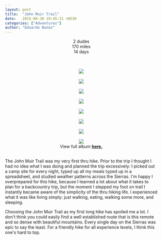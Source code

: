 ```yaml
---
layout: post
title:  "John Muir Trail"
date:   2015-08-30 19:45:31 +0530
categories: ["Adventures"]
author: "Eduardo Nunez"
---
```


<center>
2 dudes <br>
170 miles <br>
14 days <br>
</center>


<div style="text-align: center;">

<br><br>
<a href='https://photos.google.com/share/AF1QipNKVO0DK07JnCox5i7SNapRY2HOYI0q8L0q6fWVRosq8oKfb9Tq_qNJwiM1OLeTjQ?key=TjJaV2JYYkxfRzhMcUQtb0g3T2FNdVNjVndoWmh3&source=ctrlq.org'><img src='https://lh3.googleusercontent.com/l9RNI6MsArWDN18Shdl0n-JQAdWtin9QcvN1iWYhm_89k26LUvl7MEUAYkeOgaFmUJzpywoDUbsHr3g60QLfYMbOiHQiytbYi7gIR19qDqyPhk1DMBY0ji6teWHQ8j6gOoXq3ZFnHw' /></a>
<br><br>
<a href='https://photos.google.com/share/AF1QipNQO0cPFKIvIRPnn1_9DEWu6HhsTo_WuugvkLr8jaz7TCDLQbwvxSKZfPNyAo5xww?key=LXJLUjVTRUp6cEpnalhhMXZzUlpCMEJNc0RONmt3&source=ctrlq.org'><img src='https://lh3.googleusercontent.com/iKOOJ-XEUMvwfH4eBf3PfSLaroPEHKMjWjMYSSYEurJkRoTwzsZek0cAhiD16VcV1M6cWmGqDv-PxorX76LvsMHJF0D7c9uumSG_R13ldGr1SpOsPLskujo9Rrf63r8TADE15jLnDw' /></a>
<br><br>
<a href='https://photos.google.com/share/AF1QipOA_3QXDfby8j77FltF7tG-p1X85r0UeMX5RxU9kfpdARXbUWCWgudkM6YDquai_g?key=Q1huV2RPZTJXV2V2ZThxMTdlQk9yT3pocnhZTFdR&source=ctrlq.org'><img src='https://lh3.googleusercontent.com/XXj_xKb_xN-jO86lg373buNDpyB2yJqQTl2a8W_re_Zg4NlZHlCKkF7e4KI7XQgOfESIB3ufDn-7z06k9YW5FcGsRC7WUOf1ggJ1zbh7H-c5klU27EtNZXr8f3GwMnW5tudMgl-URQ' /></a>
<br><br>
<a href='https://photos.google.com/share/AF1QipOnzRayK-bJkw_x-q9odFCP_Qe9gxXe51cyowPPgfEK0n9JwskjgsE1gPV_yacS1A?key=YkhESEFoem4wR2d2cm9EZXhmbHh3bTdkSVVIQVdR&source=ctrlq.org'><img src='https://lh3.googleusercontent.com/eI0BQGbXKONHMuQ-o1mPfz75N7RuA9FC9AMQvGWGJkWnnfYuxZLiV35JWsrqnDRRZnwquQ5ALeOYLBr-FwhmvVLpDedOO5fzhtiv5L2v2BC906TkL4Ib7v-RyThvZA7i92dQCPEUMQ' /></a>
<br><br>
<a href='https://photos.google.com/share/AF1QipM6iGYrdPO5E-fVc8TBG_-EapW0R-kQ5mm3KnY3tFOpTqkRfDNLUzS6xEOzPc9vJw?key=SXZoZ2dpcm1NYnpwTmpSS2dPWVh6WXB0aGVwWTBR&source=ctrlq.org'><img src='https://lh3.googleusercontent.com/DqhJSsRa5EkZPQ_E1Cmm58DNgsOlvOBE-keElcnKD6eNve1Wu6Wqq9tuaoYCEXFjHXx35hPG6xWm8Xx6B5f8hBhDpd_t-m6XtnmNTJZ-cL6fdCCrfIDXKMIK4IOIXXhXOKkHaSRPVQ' /></a>
<br><br>
<a href='https://photos.google.com/share/AF1QipPjyt5T7iKOXsqZd7Vmn9khoWNciO1ZA85JH3S1BbhvXJYLHPEONdgSUeJaKPO4eA?key=VW5JOUp1X1FpX1NFajFtQm9iaTRBYzlnYTIyM3pn&source=ctrlq.org'><img src='https://lh3.googleusercontent.com/0pHio73qtd-dzx1Ljrxp5mZl0NvIpqPwplMjtjFNOCNEFZ-7qGKMtl7RqW6mrBv6wUYvRZJWO5Z6ckA_-Ysh1ntzY_ZmkqtuS2F6ZkspyYfGi5SK4XOoMsV0VWqZlrgCKW6QvfMVUQ' /></a>
<br><br>
<a href='https://photos.google.com/share/AF1QipNdNdyyLPnBDyDfODDb3btPcgs4bHIi-tPUbNYo0xY7AJRWEeFSyZGcmqLIouFQHw?key=LTFaRkR6MGV0cnFqekdUNzRraGRFbTNhaFVueTN3&source=ctrlq.org'><img src='https://lh3.googleusercontent.com/5dJiGZ4YrLakE3z6jhjrG-iu7l0UHMPkGWuPoa1Fgiamiw5DEnXfV05HPgk_gL8-ZpfoRO00peq_qSIFurmiVMDFzRYzWEeSXNzZ47e0W0RPDWUHSSfLaAf0n2VDBYQzoHC3MFvEGw' /></a>
<br><br>
<a href='https://photos.google.com/share/AF1QipNvSw7R7Ez3Ct-dk6nLU1amyqOu3P1JGTOAeYgeMoZmM_SK9XWGu2PyVMlmzvWSYQ?key=bWsxZ0NZeDRSTE5KaWpVM1lSRXUyblg0aUhIMkJR&source=ctrlq.org'><img src='https://lh3.googleusercontent.com/1TevYRUA-kiLOkdfGOFLrqN8carVBuh6HmCqXRZt4l0z0kfqNj2VKuNBfm1ofBdI3laP6oSIx2a7Tq-_hXexcTx7wLKX3gud5MmIlQorLad1M69fEkyaJF8CBZQtfmNy8ndKaEz-rQ' /></a>
<br>
View full album <strong><a href="https://photos.app.goo.gl/me7NaXLX6dPM1DMB2">here.</a></strong>
<br><br>

</div>

The John Muir Trail was my very first thru hike. Prior to the trip I thought I had no idea what I was doing and planned the trip excessively: I picked out a camp site for every night, typed up all my meals typed up in a spreadsheet, and studied weather patterns across the Sierras. I'm happy I overprepared for this hike, because I learned a lot about what it takes to plan for a backcountry trip, but the moment I stepped my foot on trail I instantly became aware of the simplicity of the thru hiking life. I experienced what it was like living simply: just walking, eating, walking some more, and sleeping.



Choosing the John Muir Trail as my first long hike has spoiled me a lot. I don't think you could easily find a well established route that is this remote and so dense with beautiful mountains. Every single day on the Sierras was epic to say the least. For a friendly hike for all experience levels, I think this one's hard to top.

